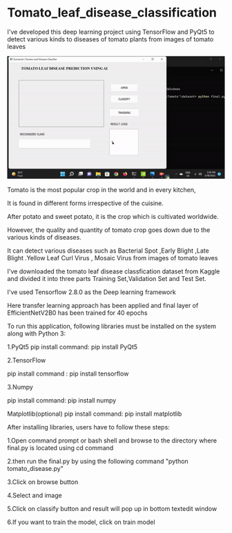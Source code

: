 # Tomato_leaf_disease_classification
I've developed this deep learning project using TensorFlow and PyQt5 to detect various kinds to diseases of tomato plants from images of tomato leaves

![](https://github.com/sumanta1997/Tomato_leaf_disease_classification/blob/master/tomato.gif)

Tomato is the most popular crop in the world and in every kitchen, 

It is found in different forms irrespective of the cuisine. 

After potato and sweet potato, it is the crop which is cultivated worldwide. 

However, the quality and quantity of tomato crop goes down due to the various kinds of diseases.



It can detect various diseases such as  Bacterial Spot ,Early Blight ,Late Blight .Yellow Leaf Curl Virus , Mosaic Virus from images of tomato leaves
 
I've downloaded the tomato leaf disease classfication dataset from Kaggle and divided it into three parts Training Set,Validation Set and Test Set.

I've used Tensorflow 2.8.0 as the Deep learning framework

Here transfer learning approach has been applied and final layer of EfficientNetV2B0 has been trained for 40 epochs


To run this application, following libraries must be installed on the system along with Python 3: 

1.PyQt5 pip install command: pip install PyQt5

2.TensorFlow

pip install command : pip install tensorflow

3.Numpy

pip install command: pip install numpy

Matplotlib(optional)
pip install command: pip install matplotlib

After installing libraries, users have to follow these steps:

1.Open command prompt or bash shell and browse to the directory where final.py is located using cd command

2.then run the final.py by using the following command "python tomato_disease.py"

3.Click on browse button

4.Select and image

5.Click on classify button and result will pop up in bottom textedit window

6.If you want to train the model, click on train model
